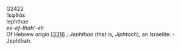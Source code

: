 <body>
  <p>G2422<br>  Ἰεφθάε  <br> Iephthae  <br><i>ee-ef-thah‘-eh </i><br>Of Hebrew origin [<a href="h3316.htm">3316</a> ; <i>Jephthae</i> (that is, <i>Jiphtach</i>), an Israelite: - Jephthah.<br></p>
 </body>